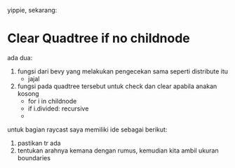 yippie, sekarang:
# Clear Quadtree if no childnode
ada dua: 
1. fungsi dari bevy yang melakukan pengecekan sama seperti distribute itu
    - jajal
2. fungsi pada quadtree tersebut untuk check dan clear apabila anakan kosong
    - for i in childnode
    - if i.divided: recursive
    - 



untuk bagian raycast saya memiliki ide sebagai berikut:
1. pastikan tr ada
2. tentukan arahnya kemana dengan rumus, kemudian kita ambil ukuran boundaries
